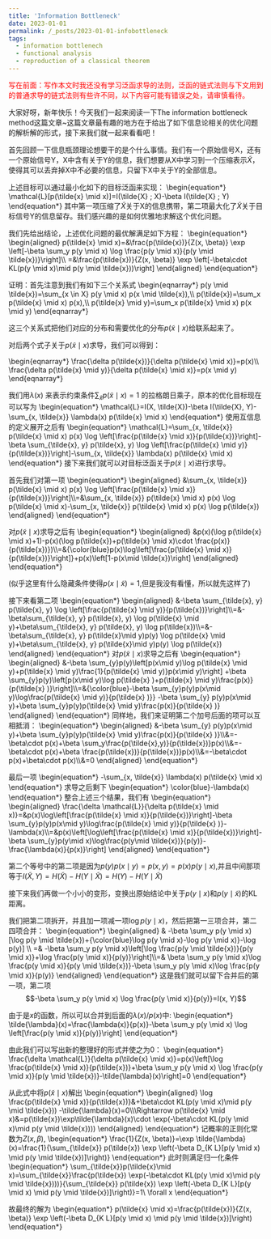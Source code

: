 ```yaml
---
title: 'Information Bottleneck'
date: 2023-01-01
permalink: /_posts/2023-01-01-infobottleneck
tags:
  - information bottlenech
  - functional analysis
  - reproduction of a classical theorem
---
```


<font color="red">写在前面：写作本文时我还没有学习泛函求导的法则，泛函的链式法则与下文用到的普通求导的链式法则有些许不同，以下内容可能有错误之处，请审慎看待。</font>

大家好呀，新年快乐！今天我们一起来阅读一下The information bottleneck method这篇文章~这篇文章最有趣的地方在于给出了如下信息论相关的优化问题的解析解的形式，接下来我们就一起来看看吧！

首先回顾一下信息瓶颈理论想要干的是个什么事情。我们有一个原始信号X，还有一个原始信号Y，X中含有关于Y的信息，我们想要从X中学习到一个压缩表示$\widetilde{X}$，使得其可以丢弃掉X中不必要的信息，只留下X中关于Y的全部信息。

上述目标可以通过最小化如下的目标泛函来实现：
\begin{equation*}
\mathcal{L}[p(\tilde{x} \mid x)]=I(\tilde{X} ; X)-\beta I(\tilde{X} ; Y)
\end{equation*}
其中第一项压缩了$\widetilde{X}$关于X的信息携带，第二项最大化了$\widetilde{X}$关于目标信号Y的信息留存。我们感兴趣的是如何优雅地求解这个优化问题。

我们先给出结论，上述优化问题的最优解满足如下方程：
\begin{equation*}
\begin{aligned}
p(\tilde{x} \mid x)=&\frac{p(\tilde{x})}{Z(x, \beta)} \exp \left[-\beta \sum_y p(y \mid x) \log \frac{p(y \mid x)}{p(y \mid \tilde{x})}\right]\\\\
=&\frac{p(\tilde{x})}{Z(x, \beta)} \exp \left[-\beta\cdot KL(p(y \mid x)\mid p(y \mid \tilde{x}))\right]
\end{aligned}
\end{equation*}

证明：首先注意到我们有如下三个关系式
\begin{eqnarray*}
p(y \mid \tilde{x})=\sum_{x \in X} p(y \mid x) p(x \mid \tilde{x}),\\\\
p(\tilde{x})=\sum_x p(\tilde{x} \mid x) p(x),\\\\
p(\tilde{x} \mid y)=\sum_x p(\tilde{x} \mid x) p(x \mid y)
\end{eqnarray*}

这三个关系式把他们对应的分布和需要优化的分布$p(\tilde{x} \mid x)$给联系起来了。

对后两个式子关于$p(\tilde{x} \mid x)$求导，我们可以得到：

\begin{eqnarray*}
\frac{\delta p(\tilde{x})}{\delta p(\tilde{x} \mid x)}=p(x)\\\\
\frac{\delta p(\tilde{x} \mid y)}{\delta p(\tilde{x} \mid x)}=p(x \mid y)
\end{eqnarray*}

我们用$\lambda(x)$ 来表示约束条件$\sum_{\tilde{x}}p(\tilde{x} \mid x)=1$ 的拉格朗日乘子，原本的优化目标现在可以写为
\begin{equation*}
\mathcal{L}=I(X, \tilde{X})-\beta I(\tilde{X}, Y)-\sum_{x, \tilde{x}} \lambda(x) p(\tilde{x} \mid x)
\end{equation*}
使用互信息的定义展开之后有
\begin{equation*}
\mathcal{L}=\sum_{x, \tilde{x}} p(\tilde{x} \mid x) p(x) \log \left[\frac{p(\tilde{x} \mid x)}{p(\tilde{x})}\right]-\beta \sum_{\tilde{x}, y} p(\tilde{x}, y) \log \left[\frac{p(\tilde{x} \mid y)}{p(\tilde{x})}\right]-\sum_{x, \tilde{x}} \lambda(x) p(\tilde{x} \mid x)
\end{equation*}
接下来我们就可以对目标泛函关于$p(\tilde{x} \mid x)$进行求导。

首先我们对第一项
\begin{equation*}
\begin{aligned}
&\sum_{x, \tilde{x}} p(\tilde{x} \mid x) p(x) \log \left[\frac{p(\tilde{x} \mid x)}{p(\tilde{x})}\right]\\\\=&\sum_{x, \tilde{x}} p(\tilde{x} \mid x) p(x) \log p(\tilde{x} \mid x)-\sum_{x, \tilde{x}} p(\tilde{x} \mid x) p(x) \log p(\tilde{x})
\end{aligned}
\end{equation*}

对$p(\tilde{x} \mid x)$求导之后有
\begin{equation*}
\begin{aligned}
&p(x)(\log p(\tilde{x} \mid x)+1)-p(x)(\log p(\tilde{x})+p(\tilde{x} \mid x)\cdot \frac{p(x)}{p(\tilde{x})})\\\\=&{\color{blue}p(x)\log\left[\frac{p(\tilde{x} \mid x)}{p(\tilde{x})}\right]}+p(x)\left[1-p(x\mid \tilde{x})\right]
\end{aligned}
\end{equation*}

(似乎这里有什么隐藏条件使得$p(x\mid \tilde{x})=1$,但是我没有看懂，所以就先这样了)

接下来看第二项
\begin{equation*}
\begin{aligned}
&-\beta \sum_{\tilde{x}, y} p(\tilde{x}, y) \log \left[\frac{p(\tilde{x} \mid y)}{p(\tilde{x})}\right]\\\\=&-\beta\sum_{\tilde{x}, y} p(\tilde{x}, y) \log p(\tilde{x} \mid y)+\beta\sum_{\tilde{x}, y} p(\tilde{x}, y) \log p(\tilde{x})\\\\=&-\beta\sum_{\tilde{x}, y} p(\tilde{x}\mid y)p(y) \log p(\tilde{x} \mid y)+\beta\sum_{\tilde{x}, y} p(\tilde{x}\mid y)p(y) \log p(\tilde{x})
\end{aligned}
\end{equation*}
对$p(\tilde{x} \mid x)$求导之后有
\begin{equation*}
\begin{aligned}
&-\beta \sum_{y}p(y)\left[p(x\mid y)\log p(\tilde{x} \mid y)+p(\tilde{x} \mid y)\frac{1}{p(\tilde{x} \mid y)}p(x\mid y)\right] +\beta \sum_{y}p(y)\left[p(x\mid y)\log p(\tilde{x} )+p(\tilde{x} \mid y)\frac{p(x)}{p(\tilde{x} )}\right]\\\\=&{\color{blue}-\beta \sum_{y}p(y)p(x\mid y)\log\frac{p(\tilde{x} \mid y)}{p(\tilde{x} )}} -\beta \sum_{y} p(y)p(x\mid y)+\beta \sum_{y}p(y)p(\tilde{x} \mid y)\frac{p(x)}{p(\tilde{x} )}
\end{aligned}
\end{equation*}
同样地，我们来证明第二个加号后面的项可以互相抵消：
\begin{equation*}
\begin{aligned}
&-\beta \sum_{y} p(y)p(x\mid y)+\beta \sum_{y}p(y)p(\tilde{x} \mid y)\frac{p(x)}{p(\tilde{x} )}\\\\&=-\beta\cdot p(x)+\beta \sum_y\frac{p(\tilde{x},y)}{p(\tilde{x})}p(x)\\\\&=-\beta\cdot p(x)+\beta \frac{p(\tilde{x})}{p(\tilde{x})}p(x)\\\\&=-\beta\cdot p(x)+\beta\cdot p(x)\\\\&=0
\end{aligned}
\end{equation*}


最后一项
\begin{equation*}
-\sum_{x, \tilde{x}} \lambda(x) p(\tilde{x} \mid x)
\end{equation*}
求导之后剩下
\begin{equation*}
\color{blue}-\lambda(x)
\end{equation*}
整合上述三个结果，我们有
\begin{equation*}
\begin{aligned}
\frac{\delta \mathcal{L}}{\delta p(\tilde{x} \mid x)}=&p(x)\log\left[\frac{p(\tilde{x} \mid x)}{p(\tilde{x})}\right]-\beta \sum_{y}p(y)p(x\mid y)\log\frac{p(\tilde{x} \mid y)}{p(\tilde{x} )}-\lambda(x)\\\\=&p(x)\left[\log\left[\frac{p(\tilde{x} \mid x)}{p(\tilde{x})}\right]-\beta \sum_{y}p(y\mid x)\log\frac{p(y\mid \tilde{x})}{p(y)}-\frac{\lambda(x)}{p(x)}\right]
\end{aligned}
\end{equation*}

第二个等号中的第二项是因为$p(y)p(x\mid y)=p(x,y)=p(x)p(y\mid x)$,并且中间那项等于$I(\tilde{X},Y)=H(\tilde{X})-H(Y\mid\tilde{X})=H(Y)-H(Y\mid \tilde{X})$

接下来我们再做一个小小的变形，变换出原始结论中关于$p(y\mid x)$和$p(y\mid \tilde{x})$的KL距离。

我们把第二项拆开，并且加一项减一项$\log p(y\mid x)$，然后把第一三项合并，第二四项合并：
\begin{equation*}
\begin{aligned}
& -\beta \sum_y p(y \mid x)[\log p(y \mid \tilde{x})+{\color{blue}\log p(y \mid x)-\log p(y \mid x)}-\log p(y)] \\\\
=& -\beta \sum_y p(y \mid x)\left[\log \frac{p(y \mid \tilde{x})}{p(y \mid x)}+\log \frac{p(y \mid x)}{p(y)}\right]\\\\=& \beta \sum_y p(y \mid x)\log \frac{p(y \mid x)}{p(y \mid \tilde{x})}-\beta \sum_y p(y \mid x)\log \frac{p(y \mid x)}{p(y)}
\end{aligned}
\end{equation*}
这是我们就可以留下合并后的第一项，第二项
$$-\beta \sum_y p(y \mid x) \log \frac{p(y \mid x)}{p(y)}=I(x, Y)$$

由于是$x$的函数，所以可以合并到后面的$\lambda(x)/p(x)$中:
\begin{equation*}
\tilde{\lambda}(x)=\frac{\lambda(x)}{p(x)}-\beta \sum_y p(y \mid x) \log \left[\frac{p(y \mid x)}{p(y)}\right]
\end{equation*}

由此我们可以写出新的整理好的形式并使之为0：
\begin{equation*}
\frac{\delta \mathcal{L}}{\delta p(\tilde{x} \mid x)}=p(x)\left[\log \frac{p(\tilde{x} \mid x)}{p(\tilde{x})}+\beta \sum_y p(y \mid x) \log \frac{p(y \mid x)}{p(y \mid \tilde{x})}-\tilde{\lambda}(x)\right]=0
\end{equation*}

从此式中将$p(\tilde{x} \mid x)$解出
\begin{equation*}
\begin{aligned}
\log \frac{p(\tilde{x} \mid x)}{p(\tilde{x})}&+\beta\cdot KL(p(y \mid x)\mid p(y \mid \tilde{x})) -\tilde{\lambda}(x)=0\\\\\Rightarrow p(\tilde{x} \mid x)&=p(\tilde{x})\exp\tilde{\lambda}(x)\cdot \exp(-\beta\cdot KL(p(y \mid x)\mid p(y \mid \tilde{x})))
\end{aligned}
\end{equation*}
记概率的正则化常数为$Z(x,\beta)$,
\begin{equation*}
\frac{1}{Z(x, \beta)}=\exp  \tilde{\lambda}(x)=\frac{1}{\sum_{\tilde{x}} p(\tilde{x}) \exp \left(-\beta D_{K L}[p(y \mid x) \mid p(y \mid \tilde{x})]\right)}
\end{equation*}
此时则满足归一化条件
\begin{equation*}
\sum_{\tilde{x}}p(\tilde{x}\mid x)=\sum_{\tilde{x}}\frac{p(\tilde{x}) \exp(-\beta\cdot KL(p(y \mid x)\mid p(y \mid \tilde{x})))}{\sum_{\tilde{x}} p(\tilde{x}) \exp \left(-\beta D_{K L}[p(y \mid x) \mid p(y \mid \tilde{x})]\right)}=1\ \forall x
\end{equation*}

故最终的解为
\begin{equation*}
p(\tilde{x} \mid x)=\frac{p(\tilde{x})}{Z(x, \beta)} \exp \left(-\beta D_{K L}[p(y \mid x) \mid p(y \mid \tilde{x})]\right)
\end{equation*}




